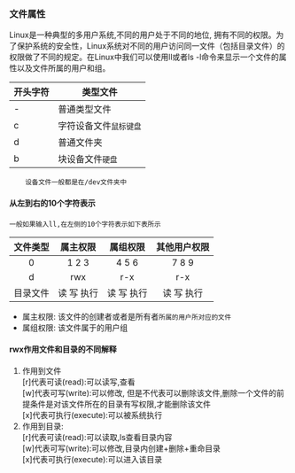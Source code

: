 ### 文件属性
Linux是一种典型的多用户系统,不同的用户处于不同的地位, 拥有不同的权限。为了保护系统的安全性，Linux系统对不同的用户访问同一文件（包括目录文件）的权限做了不同的规定。在Linux中我们可以使用ll或者ls -l命令来显示一个文件的属性以及文件所属的用户和组。

|开头字符|类型文件|
|---|---|
|-|普通类型文件|
|c|字符设备文件`鼠标键盘`|
|d|普通文件夹|
|b|块设备文件`硬盘`|

        设备文件一般都是在/dev文件夹中

#### 从左到右的10个字符表示
    一般如果输入ll,在左侧的10个字符表示如下表所示
|文件类型|属主权限|属组权限|其他用户权限|
|:---:|:---:|:---:|:---:|
|0|1 2 3|4 5 6|7 8 9|
|d|rwx|r-x|r-x|
|目录文件|读 写 执行|读 写 执行|读 写 执行|

- 属主权限: 该文件的创建者或者是所有者`所属的用户所对应的文件`
- 属组权限: 该文件属于的用户组 

#### rwx作用文件和目录的不同解释
1. 作用到文件\
   [r]代表可读(read):可以读写,查看\
   [w]代表可写(write):可以修改, 但是不代表可以删除该文件,删除一个文件的前提条件是对该文件所在的目录有写权限,才能删除该文件\
   [x]代表可执行(execute):可以被系统执行
2. 作用到目录:\
   [r]代表可读(read):可以读取,ls查看目录内容\
   [w]代表可写(write):可以修改,目录内创建+删除+重命目录\
   [x]代表可执行(execute):可以进入该目录